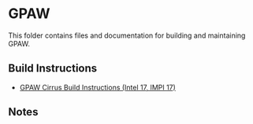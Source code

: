 GPAW
====

This folder contains files and documentation for building and maintaining GPAW.

Build Instructions
------------------

* [GPAW Cirrus Build Instructions (Intel 17, IMPI 17)](build_gpaw_intel17_impi17_cirrus.md)

Notes
-----


